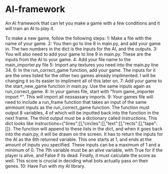 # AI-framework
An AI framework that can let you make a game with a few conditions and it will train an AI to play it.


To make a new game, follow the following steps:
1: Make a file with the name of your game. 
2: You then go to line 8 in main.py, and add your game in. The two numbers in the dict is the inputs for the AI, and the outputs. 
3: You will also need to add your game to line 9 in main.py. These are the inputs from the AI to your game. 
4: Add your file name to the main_importer.py file
5: Import any textures you need into the main.py line 34. 
6: In the run_correct_game function, add your game. The inputs for it are the ones listed for the other two games already implimented. I will be changing it so its easier to impliment all of this later on. 
7: Add your game to the start_new_game function in main.py. Use the same inputs again as run_correct_game. 
8: In your games file, start with "from game_importer import *". This will import all nessassary imports. 
9: Your games file will need to include a run_frame function that takes an input of the same ammount inputs as the run_correct_game function. The function must output 8 variables, 4 of which will be inputted back into the function in the next frame. The third output must be a dictionary called instructions. This dict looks like instructions={"lines":[],"circles":[],"text":[],"rects":[],"tape":[]}. The function will append to these lists in the dict, and when it goes back into the main.py, it will be drawn on the screen. It has to return the inputs for the AI as the 6th returned variable. This one starts at 1, and ends at the amount of inputs you specified. These inputs can be a maximum of 1 and a minimum of 0. The 7th variable must be an alive variable, with True for if the player is alive, and False if its dead. Finally, it must calculate the score as well. This score is crucial in deciding what bots actually pass on their genes. 
10: Have Fun with my AI library. 
